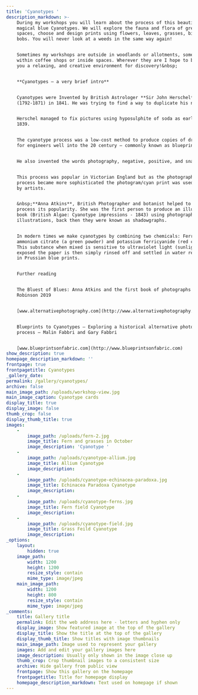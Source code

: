 ```yaml
---
title: 'Cyanotypes '
description_markdown: >-
    During my workshops you will learn about the process of this beautiful,
    magical blue Cyanotypes. We will explore the fauna and flora of green
    spaces, choose and design prints using flowers, leaves, grasses, bits and
    bobs. You will never look at a weeds in the same way again!


    Sometimes my workshops are outside in woodlands or allotments, sometimes
    within coffee shops or inside spaces. Wherever they are I hope to bring to
    you a relaxing, and creative environment for discovery!&nbsp;


    **Cyanotypes – a very brief intro**


    Cyanotypes were Invented by British Astrologer **Sir John Herschel**
    (1792-1871) in 1841. He was trying to find a way to duplicate his notes.


    Herschel managed to fix pictures using hyposulphite of soda as early as
    1839.


    The cyanotype process was a low-cost method to produce copies of drawings
    for engineers well into the 20 century – commonly known as blueprints.


    He also invented the words photography, negative, positive, and snapshot!


    This process was popular in Victorian England but as the photographic
    process became more sophisticated the photogram/cyan print was used mainly
    by artists.


    &nbsp;**Anna Atkins**, British Photographer and botanist helped to bring the
    process its popularity. She was the first person to produce an illustrated
    book (British Algae: Cyanotype impressions - 1843) using photographic
    illustrations, back then they were known as shadowgraphs.


    In modern times we make cyanotypes by combining two chemicals: Ferric
    ammonium citrate (a green powder) and potassium ferricyanide (red crystals).
    This substance when mixed is sensitive to ultraviolet light (sunlight). Once
    exposed the paper is then simply rinsed off and settled in water resulting
    in Prussian blue prints.


    Further reading


    The Bluest of Blues: Anna Atkins and the first book of photographs – Fiona
    Robinson 2019


    [www.alternativephotography.com](http://www.alternativephotography.com)


    Blueprints to Cyanotypes – Exploring a historical alternative photographic
    process – Malin Fabbri and Gary Fabbri


    [www.blueprintsonfabric.com](http://www.blueprintsonfabric.com)
show_description: true
homepage_description_markdown: ''
frontpage: true
frontpagetitle: Cyanotypes
_gallery_date:
permalink: /gallery/cyanotypes/
archive: false
main_image_path: /uploads/workshop-view.jpg
main_image_caption: Cyanotype cards
display_title: true
display_image: false
thumb_crop: false
display_thumb_title: true
images:
    -
        image_path: /uploads/fern-2.jpg
        image_title: Fern and grasses in October
        image_description: 'Cyanotype '
    -
        image_path: /uploads/cyanotype-allium.jpg
        image_title: Allium Cyanotype
        image_description:
    -
        image_path: /uploads/cyanotype-echinacea-paradoxa.jpg
        image_title: Echinacea Paradoxa Cyanotype
        image_description:
    -
        image_path: /uploads/cyanotype-ferns.jpg
        image_title: Fern field Cyanotype
        image_description:
    -
        image_path: /uploads/cyanotype-field.jpg
        image_title: Grass Feild Cyanotype
        image_description:
_options:
    layout:
        hidden: true
    image_path:
        width: 1200
        height: 1200
        resize_style: contain
        mime_type: image/jpeg
    main_image_path:
        width: 1200
        height: 800
        resize_style: contain
        mime_type: image/jpeg
_comments:
    title: Gallery title
    permalink: Edit the web address here - letters and hyphen only
    display_image: Show featured image at the top of the gallery
    display_title: Show the title at the top of the gallery
    display_thumb_title: Show titles with image thumbnails
    main_image_path: Image used to represent your gallery
    images: Add and edit your gallery images here
    image_description: Usually only shown in the image close up
    thumb_crop: Crop thumbnail images to a consistent size
    archive: Hide gallery from public view
    frontpage: Show this gallery on the homepage
    frontpagetitle: Title for homepage display
    homepage_description_markdown: Text used on homepage if shown
---
```


